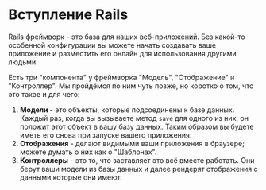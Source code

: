 # Вступление Rails

Rails фреймворк - это база для наших веб-приложений. Без какой-то особенной конфигурации вы можете начать создавать ваше приложение и разместить его онлайн для использования другими людьми.

Есть три "компонента" у фреймворка "Модель", "Отображение" и "Контроллер". Мы пройдёмся по ним чуть позже, но коротко о том, что это такое и для чего:
1. **Модели** - это объекты, которые подсоединены к базе данных. Каждый раз, когда вы вызываете метод `save` для одного из них, он положит этот объект в вашу базу данных. Таким образом вы будете иметь его снова при запуске вашего приложения.
2. **Отображения** - делают видимыми ваши приложения в браузере; можете думать о них как о "Шаблонах".
3. **Контроллеры** - это то, что заставляет это всё вместе работать. Они берут ваши модели из базы данных и далее рендерят отображения с данными которые они имеют.
